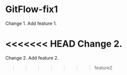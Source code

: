 GitFlow-fix1
=======

Change 1. Add feature 1.

<<<<<<< HEAD
Change 2.
=======
Change 2. Add feature 2.
>>>>>>> feature2
